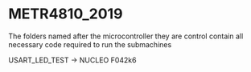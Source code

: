 # METR4810_2019

The folders named after the microcontroller they are control contain all necessary code required to run the submachines

USART_LED_TEST -> NUCLEO F042k6
